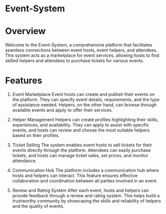 # Event-System
# Overview
Welcome to the Event-System, a comprehensive platform that facilitates seamless connections between event hosts, event helpers, and attendees. This system acts as a marketplace for event services, allowing hosts to find skilled helpers and attendees to purchase tickets for various events.

# Features
1. Event Marketplace
Event hosts can create and publish their events on the platform. They can specify event details, requirements, and the type of assistance needed. Helpers, on the other hand, can browse through available events and apply to offer their services.

2. Helper Management
Helpers can create profiles highlighting their skills, experiences, and availability. They can apply to assist with specific events, and hosts can review and choose the most suitable helpers based on their profiles.

3. Ticket Selling
The system enables event hosts to sell tickets for their events directly through the platform. Attendees can easily purchase tickets, and hosts can manage ticket sales, set prices, and monitor attendance.

4. Communication Hub
The platform includes a communication hub where hosts and helpers can interact. This feature ensures effective collaboration and coordination between all parties involved in an event.

5. Review and Rating System
After each event, hosts and helpers can provide feedback through a review and rating system. This helps build a trustworthy community by showcasing the skills and reliability of helpers and the quality of events.